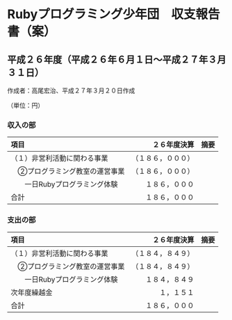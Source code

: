 # Rubyプログラミング少年団　収支報告書（案）

## 平成２６年度（平成２６年６月１日～平成２７年３月３１日）

作成者：高尾宏治、平成２７年３月２０日作成

（単位：円）

### 収入の部

| 項目 | ２６年度決算 | 摘要 |
|:-----|-------:|:-----|
| （１）非営利活動に関わる事業 | （１８６，０００） | |
| 　②プログラミング教室の運営事業 | （１８６，０００） | |
| 　　一日Rubyプログラミング体験 | １８６，０００ | |
| 合計 | １８６，０００ |  |

### 支出の部

| 項目 | ２６年度決算 | 摘要 |
|:-----|-------:|:-----|
| （１）非営利活動に関わる事業 | （１８４，８４９） | |
| 　②プログラミング教室の運営事業 | （１８４，８４９） | |
| 　　一日Rubyプログラミング体験 | １８４，８４９ | |
| 次年度繰越金 | １，１５１ | |
| 合計 | １８６，０００ |  |
